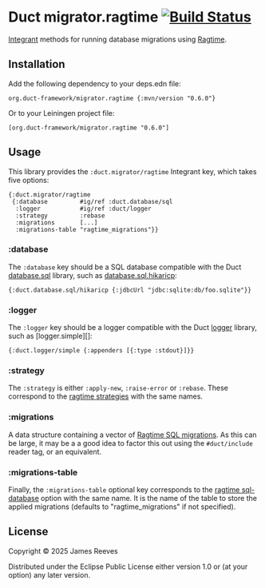 # Duct migrator.ragtime [![Build Status](https://github.com/duct-framework/migrator.ragtime/actions/workflows/test.yml/badge.svg)](https://github.com/duct-framework/migrator.ragtime/actions/workflows/test.yml)

[Integrant][] methods for running database migrations using
[Ragtime][].

[integrant]: https://github.com/weavejester/integrant
[ragtime]:   https://github.com/weavejester/ragtime

## Installation

Add the following dependency to your deps.edn file:

    org.duct-framework/migrator.ragtime {:mvn/version "0.6.0"}

Or to your Leiningen project file:

    [org.duct-framework/migrator.ragtime "0.6.0"]

## Usage

This library provides the `:duct.migrator/ragtime` Integrant key,
which takes five options:

```edn
{:duct.migrator/ragtime
 {:database         #ig/ref :duct.database/sql
  :logger           #ig/ref :duct/logger
  :strategy         :rebase
  :migrations       [...]
  :migrations-table "ragtime_migrations"}}
```

### :database

The `:database` key should be a SQL database compatible with the Duct
[database.sql][] library, such as [database.sql.hikaricp][]:

```edn
{:duct.database.sql/hikaricp {:jdbcUrl "jdbc:sqlite:db/foo.sqlite"}}
```

[database.sql]: https://github.com/duct-framework/database.sql
[database.sql.hikaricp]: https://github.com/duct-framework/database.sql.hikaricp

### :logger

The `:logger` key should be a logger compatible with the Duct
[logger][] library, such as [logger.simple][]:

```edn
{:duct.logger/simple {:appenders [{:type :stdout}]}}
```

[logger]: https://github.com/duct-framework/logger

### :strategy

The `:strategy` is either `:apply-new`, `:raise-error` or
`:rebase`. These correspond to the [ragtime strategies][] with the
same names.

[ragtime strategies]: https://weavejester.github.io/ragtime/ragtime.strategy.html

### :migrations

A data structure containing a vector of [Ragtime SQL migrations][]. As
this can be large, it may be a a good idea to factor this out using the
`#duct/include` reader tag, or an equivalent.

[ragtime sql migrations]: https://github.com/weavejester/ragtime/wiki/SQL-Migrations#edn

### :migrations-table

Finally, the `:migrations-table` optional key corresponds
to the [ragtime sql-database][] option with the same name. It is the
name of the table to store the applied migrations (defaults to
"ragtime_migrations" if not specified).

[ragtime sql-database]: https://weavejester.github.io/ragtime/ragtime.jdbc.html#var-sql-database

## License

Copyright © 2025 James Reeves

Distributed under the Eclipse Public License either version 1.0 or (at
your option) any later version.
